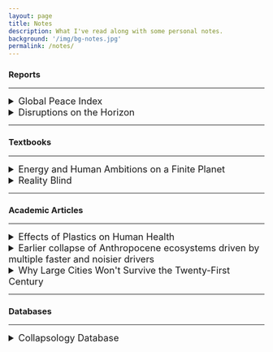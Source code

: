 ```yaml
---
layout: page
title: Notes
description: What I've read along with some personal notes.
background: '/img/bg-notes.jpg'
permalink: /notes/
---
```


### Reports

---

<details>
<summary style="font-size: 1.3em;">Global Peace Index</summary>
<ul style="list-style-type: none;">
  <li style="margin-top: 10px;"><a href="https://www.visionofhumanity.org/wp-content/uploads/2024/06/GPI-2024-web.pdf?utm_source=substack&utm_medium=email"><strong>Link To Report</strong></a></li>
  <li><strong>Published:</strong> 2024</li>
  <li style="margin-top: 10px;">The well-known Global Peace Index report concluded that we have now the most amount of active conflicts since WW2.</li>
  ---
  <li style="margin-top: 10px;"><strong>Quotes:</strong></li> 
  <li style="margin-top: 10px;"><em>There are currently 56 active conflicts, the most since the end of Second World War, and with fewer conflicts being resolved, either militarily or through peace agreements. The number of conflicts that ended in a decisive victory fell from 49 per cent in the 1970s to nine per cent in the 2010s, while conflicts that ended through peace agreements fell from 23 per cent to four per cent over the same period.</em></li>
  <li style="margin-top: 10px;"><em>The world has become less stable in the past 17 years with substantial increases in political instability, number of conflicts, deaths from conflicts and violent demonstrations.</em></li>
</ul>
</details>

<details>
<summary style="font-size: 1.3em;">Disruptions on the Horizon</summary>
<ul style="list-style-type: none;">
  <li style="margin-top: 10px;"><a href="https://horizons.service.canada.ca/en/2024/disruptions/index.shtml#report"><strong>Link To Report</strong></a></li>
  <li><strong>Published:</strong> 2024</li>
  <li style="margin-top: 10px;"> This is a Canadian government report from Policy Horizons Canada (a goverment run think-thank that reports to the minister of employment). Their primary audience is bureaucrats in other canadian goverment departments. They essentially try to accurately assess civilizational risks factors that would have policy implications for the canadian governemnt. So far it seems like they have substantial political independence, and therefore they manage to publish fairly accurate reports, that in other countries would often get classified out fear that such honesty would frighten the public.</li>
  ---
  <li><strong>Conclusion:</strong></li>
  <li style="margin-bottom: 10px;"><em>What could the future look like if Canadians cannot meet their basic needs? Or if the healthcare system collapses, democracies break down globally, or cyberattacks regularly disrupt everyday life? What if these disruptions occur at the same time, creating a perfect storm and a unique set of combined circumstances for Canada to face?</em></li>
  
  <li style="margin-bottom: 10px;"><em>More than ever, the world is filled with uncertainty and unpredictability. A disruption’s impact could depend on the scale and speed with which it occurs, and how it interacts with other disruptions. Being aware of possible future disruptions and prepared for various scenarios can help mitigate risk and help anticipate what is on the horizon. While the disruptions in this report are not guaranteed to take place, they are plausible—and overlooking them may carry risks in various policy areas.</em></li>
  
  <li style="margin-bottom: 10px;"><em>These disruptions can help decision-makers think through what could occur and prepare for a wide range of possibilities. They can also facilitate conversation about policy, decision making, and how these situations might play out. Foresight and conversations about future disruptions can help Canada’s leaders identify challenges, harness possibilities, and create resilient, sustainable policy in the face of the unexpected.</em></li>
</ul>
</details>


---

### Textbooks

---

<details>
<summary style="font-size: 1.3em;">Energy and Human Ambitions on a Finite Planet</summary>
<ul style="list-style-type: none;">
  <li style="margin-top: 10px;"><a href="https://www.collapsology.info/en/science/"><strong>Link To Textbook</strong></a></li>
  <li><strong>Published:</strong> 2021</li>
  <li style="margin-top: 10px;"> Amazing textbook (Free to read online) by Dr. Tom Murphy (from the <a href="https://dothemath.ucsd.edu/" style="text-decoration: underline;">'Do the Math' blog</a>) that covers the "why" of collapse from a scientific perspective. Can't recommend this textbook enough. I bought the hardcopy and I keep going back to it all the time to cite the hard-data arguments put forth in there.</li>
 </ul>
</details>

<details>
<summary style="font-size: 1.3em;">Reality Blind</summary>
<ul style="list-style-type: none;">
  <li style="margin-top: 10px;"><a href="https://read.realityblind.world/view/975731937/i/"><strong>Link To Textbook</strong></a></li>
  <li><strong>Published:</strong> 2021</li>
  <li style="margin-top: 10px;"> Classic textbook (Free to read online) by Dr. Nate Hagens. Very easy to read, great introduction on the meta-crisis with a special focus on energy-blindness.</li>
</ul>
</details>

---

### Academic Articles

---

<details>
<summary style="font-size: 1.3em;">Effects of Plastics on Human Health</summary>
<ul style="list-style-type: none;">
  <li style="margin-top: 10px;"><a href="https://annalsofglobalhealth.org/articles/10.5334/aogh.4056"><strong>Link To Article</strong></a></li>
  <li><strong>Published:</strong> 2023</li>
  <li style="margin-top: 10px;">Comprehensive Review Paper that examined the impacts plastics have on (1) human health and well-being; (2) the global environment, especially the ocean; (3) the economy; and (4) vulnerable populations.</li>
  ---
  <li style="margin-top: 10px;"><strong>Plastic Recycling:</strong></li>
  <li style="margin-left: 20px;"><em>Plastic disposal is highly inefficient, with <strong>recovery and recycling rates below 10% globally</strong>. The result is that an estimated 22 Mt of plastic waste enters the environment each year, much of it single-use plastic and are added to the more than 6 gigatons of plastic waste that have accumulated since 1950.</em></li>
  <li style="margin-top: 10px;"><strong>Conclusions:</strong></li>
  <li style="margin-left: 20px;"><em>It is now clear that current patterns of plastic production, use, and disposal are <strong>not sustainable</strong> and are responsible for significant harms to human health, the environment, and the economy as well as for deep societal injustices. The main driver of these worsening harms is an almost exponential and still accelerating increase in <strong>global plastic production</strong>. The thousands of chemicals in plastics—monomers, additives, processing agents, and non-intentionally added substances—include amongst their number known human carcinogens, endocrine disruptors, neurotoxicants, and persistent organic pollutants. These chemicals are responsible for many of plastics’ known harms to human and planetary health. The chemicals leach out of plastics, enter the environment, cause pollution, and result in human exposure and disease. All efforts to reduce plastics’ hazards must address the hazards of plastic-associated chemicals.</em></li>
  <li style="margin-left: 40px;"><strong>Note:</strong> It's good to see a direct acknowledgment that the real problem is simply our current levels of plastic consumption/production. Recycling is utterly incapable of solving the civilizational threat that plastics pose. We need to drastically reduce plastic production. Ideally, plastic should only be used for essential services. 50% of all plastic today is used for packaging, using plastic in this way should be banned, or priced according to the real costs that plastic packaging externalizes.</li>
  <li style="margin-top: 10px;"><strong>Recommendations:</strong></li>
  <li style="margin-left: 20px;"><em>This Commission urges that a cap on global plastic production with targets, timetables, and national contributions be a central provision of the Global Plastics Treaty. We recommend inclusion of the following additional provisions:</em></li>
  <ul style="list-style-type: none; padding-left: 20px;">
    <li style="margin-top: 10px;"><em>Banning or severely restricting manufacture and use of unnecessary, avoidable, and problematic plastic items, especially single-use items such as manufactured plastic microbeads.</em></li>
    <li style="margin-top: 10px;"><em>Make fossil carbon producers, plastic producers, and the manufacturers of plastic products legally and financially responsible for the safety and end-of-life management of all the materials they produce and sell.</em></li>
    <li style="margin-top: 10px;"><em>Mandate reductions in the chemical complexity of plastic products; health-protective standards for plastics and plastic additives; a requirement for use of sustainable non-toxic materials; full disclosure of all components; and traceability of components.</em></li>
  </ul>
</ul>
</details>

<details>
<summary style="font-size: 1.3em;">Earlier collapse of Anthropocene ecosystems driven by multiple faster and noisier drivers</summary>
<ul style="list-style-type: none;">
  <li style="margin-top: 10px;"><a href="https://www.nature.com/articles/s41893-023-01157-x"><strong>Link To Article</strong></a></li>
  <li><strong>Published:</strong> 2023</li>
  ---
  <li><strong>Quote:</strong></li>
  <li style="margin-top: 10px;"><em>A major concern for the world’s ecosystems is the possibility of collapse, where landscapes and the societies they support change abruptly. Accelerating stress levels, increasing frequencies of extreme events and strengthening intersystem connections suggest that conventional modelling approaches based on incremental changes in a single stress may provide poor estimates of the impact of climate and human activities on ecosystems. We conduct experiments on four models that simulate abrupt changes in the Chilika lagoon fishery, the Easter Island community, forest dieback and lake water quality—representing ecosystems with a range of anthropogenic interactions. Collapses occur sooner under increasing levels of primary stress but additional stresses and/or the inclusion of noise in all four models bring the collapses substantially closer to today by ~38–81%. We discuss the implications for further research and the need for humanity to be vigilant for signs that ecosystems are degrading even more rapidly than previously thought.</em></li>
</ul>
</details>

<details>
<summary style="font-size: 1.3em;">Why Large Cities Won't Survive the Twenty-First Century</summary>
<ul style="list-style-type: none;">
  <li style="margin-top: 10px;"><a href="\\img\\figures\\Why_Large_Cities_Wont_Survive_the_Twenty-First_Century.pdf"><strong>Link To Article</strong></a></li>
  <li><strong>Published:</strong> 2023</li>
  <li style="margin-top: 10px;"> Great analysis from the perspective of thermodynamics and population ecology.</li>
  ---
  <li><strong>Quote:</strong></li>
  <li style="margin-top: 10px;"><em>City administrations seem preoccupied with such marginally useful things as greener buildings, reduced carbonemissions from engineering operations, better public transit,enhanced green space, and “smarter traffic” control all of which ironically, makes them moreattractive to investment and growth. The circular economy (not wholly possible) and green growth (an oxymoron) are popular if somewhat delusional concepts for a society in overshoot. Certainly no city planning department has yet announced a scheme for the equitable contraction of the city’s operations, the downsizing of its economy or the dispersal of its population. It is safe to say that no city or megacity on earth is remotely sustainable or even in managed control of its supportive ecosystems. On its present “developmental” path, global civilization is destined to have an interesting encounter with biophysical reality.</em></li>
</ul>
</details>

---

### Databases

---

<details>
<summary style="font-size: 1.3em;">Collapsology Database</summary>
<ul style="list-style-type: none;">
  <li style="margin-top: 10px;"><a href="https://www.collapsology.info/en/science/"><strong>Link To Database</strong></a></li>
  <li style="margin-top: 10px;">Collapsology.info is a portal of documentary resources edited and maintained by a collective at the initiative of Pablo Servigne and Raphaël Stevens. It hosts bib.collapse, an open-access scientific database with over 9000 articles, and offers a selection of links and books for anyone caring for our common future.</li>
</ul>
</details>
